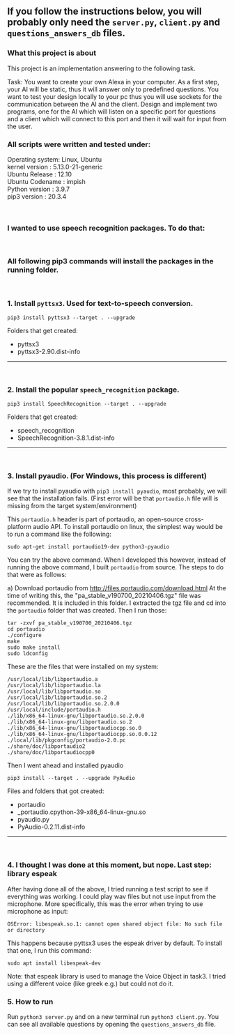 ## If you follow the instructions below, you will probably only need the `server.py`, `client.py` and `questions_answers_db` files.

### What this project is about
This project is an implementation answering to the following task.

Task: 
You want to create your own Alexa in your computer. As a first step, your AI will be static, thus it will answer only to predefined questions. You want to test your design locally to your pc thus you will use sockets for the communication between the AI and the client. Design and implement two programs, one for the AI which will listen on a specific port for questions and a client which will connect to this port and then it will wait for input from the user.


### All scripts were written and tested under:

Operating system: Linux, Ubuntu  
kernel version  : 5.13.0-21-generic  
Ubuntu Release  : 12.10  
Ubuntu Codename : impish  
Python version  : 3.9.7  
pip3 version    : 20.3.4

<br>


### I wanted to use speech recognition packages. To do that:
<br>

### All following pip3 commands will install the packages in the running folder. 
<br>


### 1. Install `pyttsx3`. Used for text-to-speech conversion.
```
pip3 install pyttsx3 --target . --upgrade
```

Folders that get created:
- pyttsx3
- pyttsx3-2.90.dist-info

<hr><br>


### 2. Install the popular `speech_recognition` package. 
```
pip3 install SpeechRecognition --target . --upgrade
```
Folders that get created:

- speech_recognition
- SpeechRecognition-3.8.1.dist-info

<hr><br>


### 3. Install pyaudio. (For Windows, this process is different)
If we try to install pyaudio with `pip3 install pyaudio`, most probably, we will see that the installation fails. 
(First error will be that `portaudio.h` file will is missing from the target system/environment)

This `portaudio.h` header is part of portaudio, an open-source cross-platform audio API. To install portaudio on linux, the simplest way would be to run a command like the following:
```
sudo apt-get install portaudio19-dev python3-pyaudio
```
You can try the above command. When I developed this however, instead of running the above command, I built `portaudio` from source. The steps to do that were as follows:

a) 
Download portaudio from http://files.portaudio.com/download.html
At the time of writing this, the "pa_stable_v190700_20210406.tgz" file was recommended. It is included in this folder. I extracted the tgz file and cd into the `portaudio` folder that was created. Then I run those: 
```
tar -zxvf pa_stable_v190700_20210406.tgz
cd portaudio
./configure
make
sudo make install
sudo ldconfig
```


These are the files that were installed on my system:
```
/usr/local/lib/libportaudio.a
/usr/local/lib/libportaudio.la
/usr/local/lib/libportaudio.so
/usr/local/lib/libportaudio.so.2
/usr/local/lib/libportaudio.so.2.0.0
/usr/local/include/portaudio.h
./lib/x86_64-linux-gnu/libportaudio.so.2.0.0
./lib/x86_64-linux-gnu/libportaudio.so.2
./lib/x86_64-linux-gnu/libportaudiocpp.so.0
./lib/x86_64-linux-gnu/libportaudiocpp.so.0.0.12
./local/lib/pkgconfig/portaudio-2.0.pc
./share/doc/libportaudio2
./share/doc/libportaudiocpp0
```

Then I went ahead and installed pyaudio
```
pip3 install --target . --upgrade PyAudio
```
Files and folders that got created:
- portaudio 
- _portaudio.cpython-39-x86_64-linux-gnu.so
- pyaudio.py  
- PyAudio-0.2.11.dist-info

<hr><br>


### 4. I thought I was done at this moment, but nope. Last step: library espeak
After having done all of the above, I tried running a test script to see if everything was working. I could play wav files but not use input from the microphone. More specifically, this was the error when trying to use microphone as input:
```
OSError: libespeak.so.1: cannot open shared object file: No such file or directory
```

This happens because pyttsx3 uses the espeak driver by default. To install that one, I run this command:
```
sudo apt install libespeak-dev
```
Note: that espeak library is used to manage the Voice Object in task3. I tried using a different voice (like greek e.g.) but could not do it.

### 5. How to run

Run `python3 server.py` and on a new terminal run `python3 client.py`. 
You can see all available questions by opening the `questions_answers_db` file.
	